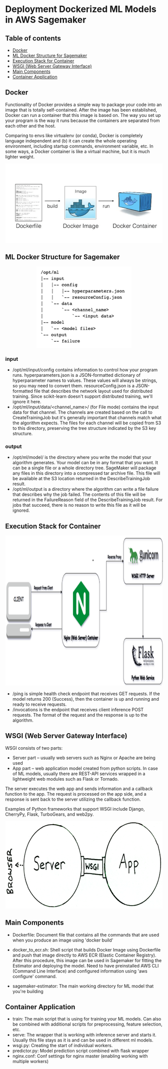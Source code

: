 # Deployment Dockerized ML Models in AWS Sagemaker


## Table of contents

* [Docker](#Docker)
* [ML Docker Structure for Sagemaker](#ML-Docker-Structure-for-Sagemaker)
* [Execution Stack for Container](#Execution-Stack-for-Container)
* [WSGI (Web Server Gateway Interface)](#WSGI (Web-Server-Gateway-Interface))
* [Main Components](#Main-Components)
* [Container Application](#Container-Application)

## Docker

Functionality of Docker provides a simple way to package your code into an image that is totally self-contained. After the image has been established, Docker can run a container that this image is based on. The way you set up your program is the way it runs because the containers are separated from each other and the host.

Comparing to envs like virtualenv (or conda), Docker is completely language independent and (b) it can create the whole operating environment, including startup commands, environment variable, etc. In some ways, a Docker container is like a virtual machine, but it is much lighter weight. 


<p align="center">
  <img width="512" height="254" src=./imgs/docker.png>
</p>


## ML Docker Structure for Sagemaker

<p align="center">
  <img width="306" height="260" src=./imgs/structure.png>
</p>


### input
* /opt/ml/input/config contains information to control how your program runs. hyperparameters.json is a JSON-formatted dictionary of hyperparameter names to values. These values will always be strings, so you may need to convert them. resourceConfig.json is a JSON-formatted file that describes the network layout used for distributed training. Since scikit-learn doesn't support distributed training, we'll ignore it here.
* /opt/ml/input/data/<channel_name>/ (for File mode) contains the input data for that channel. The channels are created based on the call to CreateTrainingJob but it's generally important that channels match what the algorithm expects. The files for each channel will be copied from S3 to this directory, preserving the tree structure indicated by the S3 key structure.

### output
* /opt/ml/model/ is the directory where you write the model that your algorithm generates. Your model can be in any format that you want. It can be a single file or a whole directory tree. SageMaker will package any files in this directory into a compressed tar archive file. This file will be available at the S3 location returned in the DescribeTrainingJob result.
* /opt/ml/output is a directory where the algorithm can write a file failure that describes why the job failed. The contents of this file will be returned in the FailureReason field of the DescribeTrainingJob result. For jobs that succeed, there is no reason to write this file as it will be ignored.

## Execution Stack for Container

<p align="center">
  <img width="1222" height="481" src=./imgs/wsgi.png>
</p>

* /ping is simple health сheck endpoint that receives GET requests. If the model returns 200 (Success), then the container is up and running and ready to receive requests.
* /invocations is the endpoint that receives client inference POST requests. The format of the request and the response is up to the algorithm. 


## WSGI (Web Server Gateway Interface)

WSGI consists of two parts:

* Server part – usually web servers such as Nginx or Apache are being used
* App part – web application model created from python scripts. In case of ML models, usually there are REST-API services wrapped in a lightweight web modules such as Flask or Tornado.

The server executes the web app and sends information and a callback function to the app. The request is processed on the app side, and a response is sent back to the server utilizing the callback function.

Examples of Python frameworks that support WSGI include Django, CherryPy, Flask, TurboGears, and web2py.

<p align="center">
  <img width="1444" height="280" src=./imgs/server-app.png>
</p>

## Main Components

* Dockerfile: Document file that contains all the commands that are used when you produce an image using 'docker build'

* docker_to_ecr.sh: Shell script that builds Docker Image using Dockerfile and push that image directly to AWS ECR (Elastic Container Registry). After this procedure, this image can be used in Sagemaker for fitting the Estimator and deploying the model. Need to have preinstalled AWS CLI (Command Line Interface) and configured information using 'aws configure' command.

* sagemaker-estimator: The main working directory for ML model that you're building

## Container Application

* train: The main script that is using for training your ML models. Can also be combined with additional scripts for preprocessing, feature selection, etc.
* serve: The wrapper that is working with inference server and starts it. Usually this file stays as it is and can be used in different ml models.
* wsgi.py: Creating the start of individual workers.
* predictor.py: Model prediction script combined with flask wrapper 
* nginx.conf: Conf settings for nginx master (enabling working with multiple workers)

